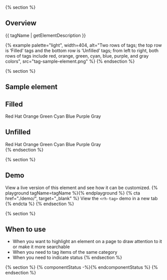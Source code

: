 {% section %}
## Overview

{{ tagName | getElementDescription }}

{% example palette="light",
           width=404,
           alt="Two rows of tags; the top row is ‘Filled’ tags and the bottom row is ‘Unfilled’ tags; from left to right, both rows of tags include red, orange, green, cyan, blue, purple, and gray colors",
           src="tag-sample-element.png" %}
{% endsection %}

{% section %}
## Sample element
  <section>
    <h2>Filled</h2>
    <rh-tag color="red">
      <span>Red <span class="visually-hidden-class">Hat</span></span></rh-tag>
    <rh-tag color="orange">Orange</rh-tag>
    <rh-tag color="green">Green</rh-tag>
    <rh-tag color="cyan">Cyan</rh-tag>
    <rh-tag color="blue">Blue</rh-tag>
    <rh-tag color="purple">Purple</rh-tag>
    <rh-tag>Gray</rh-tag>
  </section>
  <section>
    <h2>Unfilled</h2>
    <rh-tag variant="outline" color="red">
      <span>Red <span class="visually-hidden-class">Hat</span></span></rh-tag>
    <rh-tag variant="outline" color="orange">Orange</rh-tag>
    <rh-tag variant="outline" color="green">Green</rh-tag>
    <rh-tag variant="outline" color="cyan">Cyan</rh-tag>
    <rh-tag variant="outline" color="blue">Blue</rh-tag>
    <rh-tag variant="outline" color="purple">Purple</rh-tag>
    <rh-tag variant="outline">Gray</rh-tag>
  </section>
{% endsection %}

{% section %}
  ## Demo
  View a live version of this element and see how it can be customized.
  {% playground tagName=tagName %}{% endplayground %}
  {% cta href="./demo/", target="_blank" %}
    View the `<rh-tag>` demo in a new tab
  {% endcta %}
{% endsection %}

{% section %}
  ## When to use
  - When you want to highlight an element on a page to draw attention to it or make it more searchable
  - When you need to tag items of the same category
  - When you need to indicate status
{% endsection %}

{% section %}
{% componentStatus -%}{% endcomponentStatus %}
{% endsection %}